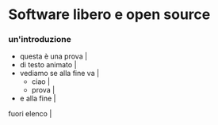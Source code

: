 
# Software libero e open source

### un'introduzione

- questa è una prova |
- di testo animato |
- vediamo se alla fine va |
  - ciao |
  - prova |
- e alla fine |

fuori elenco |



